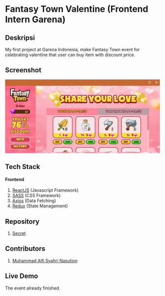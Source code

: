 # Fantasy Town Valentine (Frontend Intern Garena)

## Deskripsi
My first project at Garena Indonesia, make Fantasy Town event for celebrating valentine that user can buy item with discount price.

## Screenshot

![](./sale.jpeg)

## Tech Stack

#### Frontend

1. [ReactJS](https://reactjs.org/) (Javascript Framework)
2. [SASS](https://sass-lang.com/) (CSS Framework)
3. [Axios](https://www.npmjs.com/package/axios) (Data Fetching)
4. [Redux](https://redux.js.org/) (State Management)

## Repository

1. [Secret](#)

## Contributors

1. [Muhammad Alfi Syahri Nasution](https://github.com/alfi2811)

## Live Demo

The event already finished.
